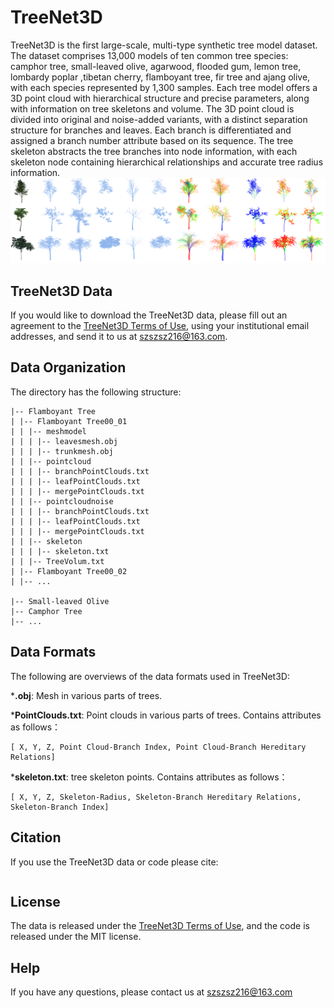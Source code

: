 # TreeNet3D
TreeNet3D is the first large-scale, multi-type synthetic tree model dataset. The dataset comprises 13,000 models of ten common tree species: camphor tree, small-leaved olive,  agarwood, flooded gum, lemon tree, lombardy poplar ,tibetan cherry, flamboyant tree, fir tree and ajang olive, with each species represented by 1,300 samples. Each tree model offers a 3D point cloud with hierarchical structure and precise parameters, along with information on tree skeletons and volume.  The 3D point cloud is divided into original and noise-added variants, with a distinct separation structure for branches and leaves.  Each branch is differentiated and assigned a branch number attribute based on its sequence.  The tree skeleton abstracts the tree branches into node information, with each skeleton node containing hierarchical relationships and accurate tree radius information.  
<img src="/alltrees.png" width="800">

## TreeNet3D Data
If you would like to download the TreeNet3D data, please fill out an agreement to the [TreeNet3D Terms of Use](https://github.com/ao216/TreeNet3D/blob/main/TreeNet3D%20Terms%20of%20Use.pdf), using your institutional email addresses, and send it to us at szszsz216@163.com.

## Data Organization
The directory has the following structure:
```shell
|-- Flamboyant Tree
| |-- Flamboyant Tree00_01
| | |-- meshmodel
| | | |-- leavesmesh.obj
| | | |-- trunkmesh.obj
| | |-- pointcloud
| | | |-- branchPointClouds.txt
| | | |-- leafPointClouds.txt
| | | |-- mergePointClouds.txt
| | |-- pointcloudnoise
| | | |-- branchPointClouds.txt
| | | |-- leafPointClouds.txt
| | | |-- mergePointClouds.txt
| | |-- skeleton
| | | |-- skeleton.txt
| | |-- TreeVolum.txt
| |-- Flamboyant Tree00_02
| |-- ...

|-- Small-leaved Olive
|-- Camphor Tree
|-- ...
```
## Data Formats
The following are overviews of the data formats used in TreeNet3D:

***.obj**: Mesh in various parts of trees.

***PointClouds.txt**: Point clouds in various parts of trees. Contains attributes as follows：
```shell
[ X, Y, Z, Point Cloud-Branch Index, Point Cloud-Branch Hereditary Relations]
```
***skeleton.txt**: tree skeleton points. Contains attributes as follows：
```shell
[ X, Y, Z, Skeleton-Radius, Skeleton-Branch Hereditary Relations, Skeleton-Branch Index]
```
## Citation
If you use the TreeNet3D data or code please cite:
```shell
```
## License
The data is released under the [TreeNet3D Terms of Use](https://github.com/ao216/TreeNet3D/blob/main/TreeNet3D%20Terms%20of%20Use.pdf), and the code is released under the MIT license.

## Help
If you have any questions, please contact us at szszsz216@163.com


